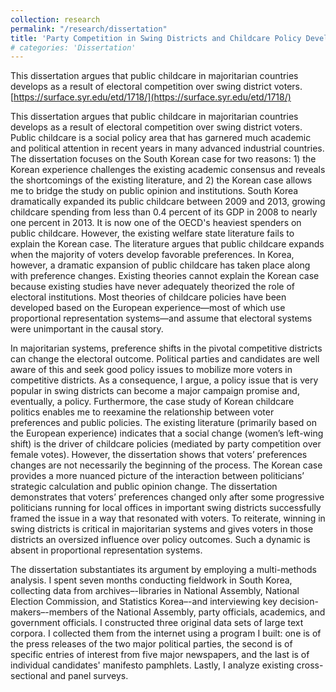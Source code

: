 ```yaml
---
collection: research
permalink: "/research/dissertation"
title: 'Party Competition in Swing Districts and Childcare Policy Development in South Korea (Dissertation)'
# categories: 'Dissertation'
---
```


This dissertation argues that public childcare in majoritarian countries develops as a result of electoral competition over swing district voters. [https://surface.syr.edu/etd/1718/](https://surface.syr.edu/etd/1718/)

This dissertation argues that public childcare in majoritarian countries develops as a result of electoral competition over swing district voters. Public childcare is a social policy area that has garnered much academic and political attention in recent years in many advanced industrial countries. The dissertation focuses on the South Korean case for two reasons: 1) the Korean experience challenges the existing academic consensus and reveals the shortcomings of the existing literature, and 2) the Korean case allows me to bridge the study on public opinion and institutions. South Korea dramatically expanded its public childcare between 2009 and 2013, growing childcare spending from less than 0.4 percent of its GDP in 2008 to nearly one percent in 2013. It is now one of the OECD's heaviest spenders on public childcare. However, the existing welfare state literature fails to explain the Korean case. The literature argues that public childcare expands when the majority of voters develop favorable preferences. In Korea, however, a dramatic expansion of public childcare has taken place along with preference changes. Existing theories cannot explain the Korean case because existing studies have never adequately theorized the role of electoral institutions. Most theories of childcare policies have been developed based on the European experience—most of which use proportional representation systems—and assume that electoral systems were unimportant in the causal story.

In majoritarian systems, preference shifts in the pivotal competitive districts can change the electoral outcome. Political parties and candidates are well aware of this and seek good policy issues to mobilize more voters in competitive districts. As a consequence, I argue, a policy issue that is very popular in swing districts can become a major campaign promise and, eventually, a policy. Furthermore, the case study of Korean childcare politics enables me to reexamine the relationship between voter preferences and public policies. The existing literature (primarily based on the European experience) indicates that a social change (women’s left-wing shift) is the driver of childcare policies (mediated by party competition over female votes). However, the dissertation shows that voters’ preferences changes are not necessarily the beginning of the process. The Korean case provides a more nuanced picture of the interaction between politicians’ strategic calculation and public opinion change. The dissertation demonstrates that voters’ preferences changed only after some progressive politicians running for local offices in important swing districts successfully framed the issue in a way that resonated with voters. To reiterate, winning in swing districts is critical in majoritarian systems and gives voters in those districts an oversized influence over policy outcomes. Such a dynamic is absent in proportional representation systems.

The dissertation substantiates its argument by employing a multi-methods analysis. I spent seven months conducting fieldwork in South Korea, collecting data from archives–-libraries in National Assembly, National Election Commission, and Statistics Korea–-and interviewing key decision-makers–-members of the National Assembly, party officials, academics, and government officials. I constructed three original data sets of large text corpora. I collected them from the internet using a program I built: one is of the press releases of the two major political parties, the second is of specific entries of interest from five major newspapers, and the last is of individual candidates' manifesto pamphlets. Lastly, I analyze existing cross-sectional and panel surveys.
